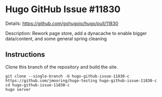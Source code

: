 # Hugo GitHub Issue #11830

Details: https://github.com/gohugoio/hugo/pull/11830

Description: Rework page store, add a dynacache to enable bigger data/content, and some general spring cleaning

## Instructions

Clone this branch of the repository and build the site.

```text
git clone --single-branch -b hugo-github-issue-11830-c https://github.com/jmooring/hugo-testing hugo-github-issue-11830-c
cd hugo-github-issue-11830-c
hugo server
```

